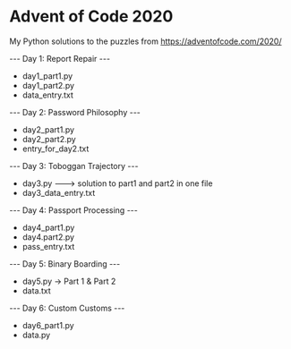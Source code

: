 # Advent of Code 2020

My Python solutions to the puzzles from https://adventofcode.com/2020/

--- Day 1: Report Repair ---
- day1_part1.py
- day1_part2.py
- data_entry.txt

--- Day 2: Password Philosophy ---
- day2_part1.py
- day2_part2.py
- entry_for_day2.txt

--- Day 3: Toboggan Trajectory ---
- day3.py ---> solution to part1 and part2 in one file
- day3_data_entry.txt

--- Day 4: Passport Processing ---
- day4_part1.py
- day4.part2.py
- pass_entry.txt

--- Day 5: Binary Boarding ---
- day5.py  -> Part 1 & Part 2
- data.txt

--- Day 6: Custom Customs ---
- day6_part1.py
- data.py
